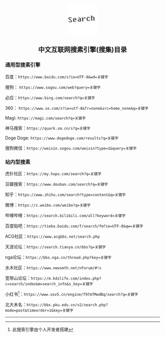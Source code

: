 
<p align="center"><img width="100" src="image\logo.png" alt="Vue logo"></p>


<h2 align="center">中文互联网搜素引擎(搜集)目录</h2>



### 通用型搜素引擎

百度：`https://www.baidu.com/s?ie=UTF-8&wd=关键字`

搜狗： `https://www.sogou.com/web?query=关键字`

必应：`https://www.bing.com/search?q=关键字`

360： `https://www.so.com/s?ie=utf-8&fr=none&src=home_none&q=关键字`

Magi: `https://magi.com/search?q=关键字`

神马搜索：`https://quark.sm.cn/s?q=关键字`

Doge Doge: `https://www.dogedoge.com/results?q=关键字`

搜狗微信：`https://weixin.sogou.com/weixin?type=1&query=关键字`



### 站内型搜素

虎扑社区：`https://my.hupu.com/search?q=关键字`

豆瓣搜索：`https://www.douban.com/search?q=关键字`

知乎：`https://www.zhihu.com/search?type=content&q=关键字`

微博：`https://s.weibo.com/weibo?q=关键字`

哔哩哔哩：`https://search.bilibili.com/all?keyword=关键字`

百度贴吧：`https://tieba.baidu.com/f/search/fm?ie=UTF-8&qw=关键字`

ACG社区：`https://www.acgbbs.net/search.php`

天涯论坛：`https://search.tianya.cn/bbs?q=关键字`

nga论坛：`https://bbs.nga.cn/thread.php?key=关键字`

水木社区：`https://www.newsmth.net/nForum/#!s`

宽带山论坛：`https://m.kdslife.com/index.php?c=search/index&m=search_info&s_key=关键字`

小红书[^1]：`https://www.sov5.cn/engine/f97mfMwdBq/search?q=关键字`

北大未名：`https://bbs.pku.edu.cn/v2/search.php?mode=post&timeorder=1&key=关键字`



---

[^1]:此搜索引擎由个人开发者搭建

